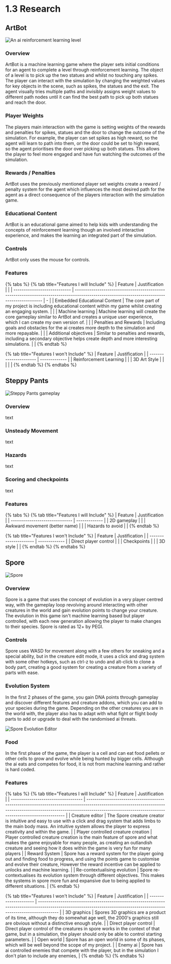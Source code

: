 # 1.3 Research

## ArtBot

![An ai reinforcement learning level](<../.gitbook/assets/image (1).png>)

### Overview

ArtBot is a machine learning game where the player sets initial conditions for an agent to complete a level through reinforcement learning. The object of a level is to pick up the two statues and whilst no touching any spikes. The player can interact with the simulation by changing the weighted values for key objects in the scene, such as spikes, the statues and the exit. The agent visually tries multiple paths and invisibly assigns weight values to different path nodes until it can find the best path to pick up both statues and reach the door.

### Player Weights

The players main interaction with the game is setting weights of the rewards and penalties for spikes, statues and the door to change the outcome of the simulation. For example, the player can set spikes as high reward, so the agent will learn to path into them, or the door could be set to high reward, so the agent prioritises the door over picking up both statues. This allows the player to feel more engaged and have fun watching the outcomes of the simulation.

### Rewards / Penalties

ArtBot uses the previously mentioned player set weights create a reward / penalty system for the agent which influences the most desired path for the agent as a direct consequence of the players interaction with the simulation game.

### Educational Content

ArtBot is an educational game aimed to help kids with understanding the concepts of reinforcement learning though an involved interactive experience, and makes the learning an integrated part of the simulation.

### Controls

ArtBot only uses the mouse for controls.

### Features

{% tabs %}
{% tab title="Features I will Include" %}
| Feature                      | Justification                                                                                                                                |   |
| ---------------------------- | -------------------------------------------------------------------------------------------------------------------------------------------- | - |
| Embedded Educational Content | The core part of my project is including educational content within my game whilst creating an engaging system.                              |   |
| Machine learning             | Machine learning will create the core gameplay similar to ArtBot and creates a unique user experience, which I can create my own version of. |   |
| Penalties and Rewards        | Including goals and obstacles for the ai creates more depth to the simulation and more repayable.                                            |   |
| Additional objectives        | Similar to penalties and rewards, including a secondary objective helps create depth and more interesting simulations.                       |   |
{% endtab %}

{% tab title="Features I won't Include" %}
| Feature                | Justification |
| ---------------------- | ------------- |
| Reinforcement Learning |               |
| 3D Art Style           |               |
|                        |               |
{% endtab %}
{% endtabs %}

## Steppy Pants

![Steppy Pants gameplay](<../.gitbook/assets/image (3).png>)

### Overview

text

### Unsteady Movement

text

### Hazards

text

### Scoring and checkpoints

text

### Features

{% tabs %}
{% tab title="Features I will Include" %}
| Feature                        | Justification |
| ------------------------------ | ------------- |
| 2D gameplay                    |               |
| Awkward movement (better name) |               |
| Hazards to avoid               |               |
{% endtab %}

{% tab title="Features I won't Include" %}
| Feature               | Justification |
| --------------------- | ------------- |
| Direct player control |               |
| Checkpoints           |               |
| 3D style              |               |
{% endtab %}
{% endtabs %}

## Spore

![Spore](../.gitbook/assets/image.png)

### Overview

Spore is a game that uses the concept of evolution in a very player centred way, with the gameplay loop revolving around interacting with other creatures in the world and gain evolution points to change your creature. The evolution in this game isn't machine learning based but player controlled, with each new generation allowing the player to make changes to their species. Spore is rated as 12+ by PEGI.

### Controls

Spore uses WASD for movement along with a few others for sneaking and a special ability, but in the creature edit mode, it uses a click and drag system with some other hotkeys, such as ctrl-z to undo and alt-click to clone a body part, creating a good system for creating a creature from a variety of parts with ease.

### Evolution System

In the first 2 phases of the game, you gain DNA points through gameplay and discover different features and creature addons, which you can add to your species during the game. Depending on the other creatures you are in the world with, the player also has to adapt with what fight or flight body parts to add or upgrade to deal with the randomised ai threats.

![Spore Evolution Editor](<../.gitbook/assets/image (2).png>)

### Food

In the first phase of the game, the player is a cell and can eat food pellets or other cells to grow and evolve while being hunted by bigger cells. Although the ai eats and competes for food, it is not from machine learning and rather is hard coded.

### Features

{% tabs %}
{% tab title="Features I will Include" %}
| Feature                             | Justification                                                                                                                                                                                                                   |
| ----------------------------------- | ------------------------------------------------------------------------------------------------------------------------------------------------------------------------------------------------------------------------------- |
| Creature editor                     | The Spore creature creator is intuitive and easy to use with a click and drag system that adds limbs to the main body mass. An intuitive system allows the player to express creativity and within the game.                    |
| Player controlled creature creation | Player controlled creature creation is the main feature of spore and what makes the game enjoyable for many people, as creating an outlandish creature and seeing how it does within the game is very fun for many players      |
| Reward System                       | Spore has a reward system for the player going out and finding food to progress, and using the points game to customise and evolve their creature, However the reward incentive can be applied to unlocks and machine learning. |
| Re-contextualising evolution        | Spore re-contextualises its evolution system through different objectives. This makes the systems in spore more fun and expansive due to being applied to different situations.                                                 |
{% endtab %}

{% tab title="Features I won't Include" %}
| Feature               | Justification                                                                                                                                                          |
| --------------------- | ---------------------------------------------------------------------------------------------------------------------------------------------------------------------- |
| 3D graphics           | Spores 3D graphics are a product of its time, although they do somewhat age well, the 2000's graphics still are obvious without a distinctive enough style.            |
| Direct player control | Direct player control of the creatures in spore works in the context of that game, but in a simulation, the player should only be able to control starting parameters. |
| Open world            | Spore has an open world in some of its phases, which will be well beyond the scope of my project.                                                                      |
| Enemy ai              | Spore has ai controlled enemies that compete with the player, but in the simulation I don't plan to include any enemies,                                               |
{% endtab %}
{% endtabs %}
